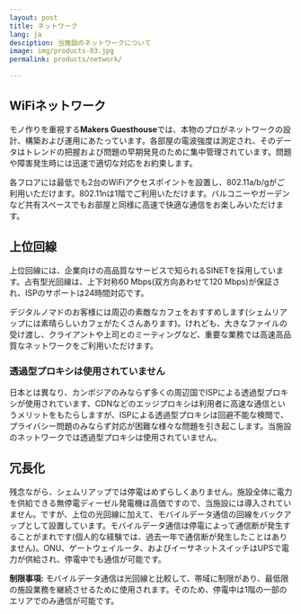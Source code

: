 ```yaml
---
layout: post
title: ネットワーク
lang: ja
desciption: 当施設のネットワークについて
image: img/products-03.jpg
permalink: products/network/

---
```


## WiFiネットワーク

モノ作りを重視する<strong>Makers Guesthouse</strong>では、本物のプロがネットワークの設計、構築および運用にあたっています。各部屋の電波強度は測定され、そのデータはトレンドの把握および問題の早期発見のために集中管理されています。問題や障害発生時には迅速で適切な対応をお約束します。

各フロアには最低でも2台のWiFiアクセスポイントを設置し、802.11a/b/gがご利用いただけます。802.11nは1階でご利用いただけます。バルコニーやガーデンなど共有スペースでもお部屋と同様に高速で快適な通信をお楽しみいただけます。

## 上位回線

上位回線には、企業向けの高品質なサービスで知られるSINETを採用しています。占有型光回線は、上下対称60 Mbps(双方向あわせて120 Mbps)が保証され、ISPのサポートは24時間対応です。

デジタルノマドのお客様には周辺の素敵なカフェをおすすめします(シェムリアップには素晴らしいカフェがたくさんあります)。けれども、大きなファイルの受け渡し、クライアントや上司とのミーティングなど、重要な業務では高速高品質なネットワークをご利用いただけます。

### 透過型プロキシは使用されていません

日本とは異なり、カンボジアのみならず多くの周辺国でISPによる透過型プロキシが使用されています、CDNなどのエッジプロキシは利用者に高速な通信というメリットをもたらしますが、ISPによる透過型プロキシは回避不能な検閲で、プライバシー問題のみならず対応が困難な様々な問題を引き起こします。当施設のネットワークでは透過型プロキシは使用されていません。

## 冗長化

残念ながら、シェムリアップでは停電はめずらしくありません。施設全体に電力を供給できる無停電ディーゼル発電機は高価ですので、当施設には導入されていません。ですが、上位の光回線に加えて、モバイルデータ通信の回線をバックアップとして設置しています。モバイルデータ通信は停電によって通信断が発生することがまれです(個人的な経験では、過去一年で通信断が発生したことはありません)。ONU、ゲートウェイルータ、およびイーサネットスイッチはUPSで電力が供給され、停電中でも通信が可能です。

<strong>制限事項:</strong> モバイルデータ通信は光回線と比較して、帯域に制限があり、最低限の施設業務を継続させるために使用されます。そのため、停電中は1階の一部のエリアでのみ通信が可能です。
